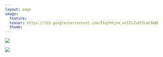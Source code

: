 ```yaml
---
layout: page
image:
  feature:
  teaser: https://lh3.googleusercontent.com/EkqYm9jxm_woIZiZv6h5LmC8ABK7oF5jycpwz6Jvp7Y=w245-h184-no
  thumb:
---
```


![](https://lh3.googleusercontent.com/0SulWl_-44vGM_JgT0i_XkVHTx8oVodBnjLyPOzUBGc=w800)

![](https://lh3.googleusercontent.com/R4M9pMcNjiBVjEx_1hNEapedz82remLmYGrFtAI2fXA=w800)
